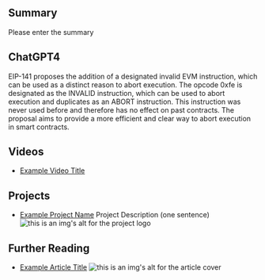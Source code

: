 ## Summary

Please enter the summary

## ChatGPT4

EIP-141 proposes the addition of a designated invalid EVM instruction, which can be used as a distinct reason to abort execution. The opcode 0xfe is designated as the INVALID instruction, which can be used to abort execution and duplicates as an ABORT instruction. This instruction was never used before and therefore has no effect on past contracts. The proposal aims to provide a more efficient and clear way to abort execution in smart contracts.

## Videos

- [Example Video Title](https://www.youtube.com/watch?v=TDGq4aeevgY)

## Projects

- [Example Project Name](https://xxxx.xxx/xxxxx) Project Description (one sentence) ![this is an img's alt for the project logo](https://xxxx.xxx/project-logo.xxx)

## Further Reading

- [Example Article Title](https://xxxx.xxx/xxxxx) ![this is an img's alt for the article cover](https://xxxx.xxx/article-cover.xxx)
